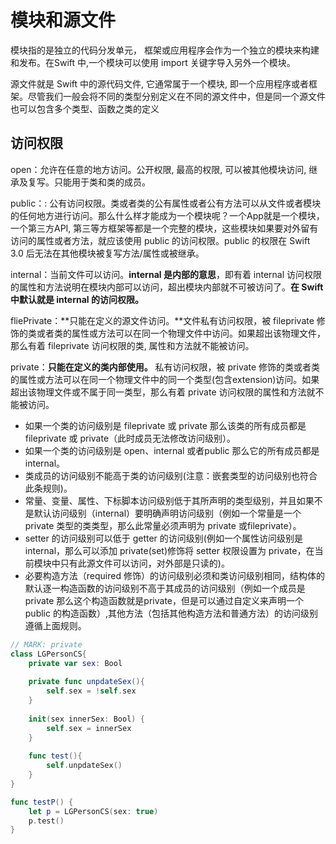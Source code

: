 # 模块和源文件

模块指的是独立的代码分发单元， 框架或应用程序会作为一个独立的模块来构建和发布。在Swift 中,一个模块可以使用 import 关键字导入另外一个模块。

源文件就是 Swift 中的源代码文件, 它通常属于一个模块, 即一个应用程序或者框架。尽管我们一般会将不同的类型分别定义在不同的源文件中，但是同一个源文件也可以包含多个类型、函数之类的定义

## 访问权限

open：允许在任意的地方访问。公开权限, 最高的权限, 可以被其他模块访问, 继承及复写。只能用于类和类的成员。

public：: 公有访问权限。类或者类的公有属性或者公有方法可以从文件或者模块的任何地方进行访问。那么什么样才能成为一个模块呢？一个App就是一个模块，一个第三方API, 第三等方框架等都是一个完整的模块，这些模块如果要对外留有访问的属性或者方法，就应该使用 public 的访问权限。public 的权限在 Swift 3.0 后无法在其他模块被复写方法/属性或被继承。

internal：当前文件可以访问。**internal 是内部的意思**，即有着 internal 访问权限的属性和方法说明在模块内部可以访问，超出模块内部就不可被访问了。**在 Swift 中默认就是 internal 的访问权限。**

fliePrivate：**只能在定义的源文件访问。**文件私有访问权限，被 fileprivate 修饰的类或者类的属性或方法可以在同一个物理文件中访问。如果超出该物理文件，那么有着 fileprivate 访问权限的类, 属性和方法就不能被访问。

private：**只能在定义的类内部使用。** 私有访问权限，被 private 修饰的类或者类的属性或方法可以在同一个物理文件中的同一个类型(包含extension)访问。如果超出该物理文件或不属于同一类型，那么有着 private 访问权限的属性和方法就不能被访问。

- 如果一个类的访问级别是 fileprivate 或 private 那么该类的所有成员都是 fileprivate 或 private（此时成员无法修改访问级别）。
- 如果一个类的访问级别是 open、internal 或者public 那么它的所有成员都是internal。
- 类成员的访问级别不能高于类的访问级别(注意：嵌套类型的访问级别也符合此条规则)。
- 常量、变量、属性、下标脚本访问级别低于其所声明的类型级别，并且如果不是默认访问级别（internal）要明确声明访问级别（例如一个常量是一个 private 类型的类类型，那么此常量必须声明为 private 或fileprivate）。
- setter 的访问级别可以低于 getter 的访问级别(例如一个属性访问级别是 internal，那么可以添加 private(set)修饰将 setter 权限设置为 private，在当前模块中只有此源文件可以访问，对外部是只读的)。
- 必要构造方法（required 修饰）的访问级别必须和类访问级别相同，结构体的默认逐一构造函数的访问级别不高于其成员的访问级别（例如一个成员是 private 那么这个构造函数就是private，但是可以通过自定义来声明一个 public 的构造函数）,其他方法（包括其他构造方法和普通方法）的访问级别遵循上面规则。

```swift
// MARK: private
class LGPersonCS{
    private var sex: Bool
    
    private func unpdateSex(){
        self.sex = !self.sex
    }
    
    init(sex innerSex: Bool) {
        self.sex = innerSex
    }
    
    func test(){
        self.unpdateSex()
    }
}

func testP() {
    let p = LGPersonCS(sex: true)
    p.test()
}
```

